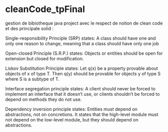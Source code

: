 # cleanCode_tpFinal
gestion de bibiotheque
java project avec le respect de notion de clean code et des
principale solid :

Single-responsibility Principle (SRP) states:
    A class should have one and only one reason 
    to change, meaning that a class should have only one job
    
    
Open-closed Principle (S.R.P.) states:
Objects or entities should be open for extension but closed for modification.
    
    
Liskov Substitution Principle states:
Let q(x) be a property provable about objects of x of type T. 
Then q(y) should be provable for objects y of type S where S is a subtype of T.
    
    
 Interface segregation principle states:
    A client should never be forced to implement an interface that it doesn’t use,
    or clients shouldn’t be forced to depend on methods they do not use.

Dependency inversion principle states:
Entities must depend on abstractions, not on concretions. It states that the high-level
module must not depend on the low-level module, but they should depend on abstractions.
